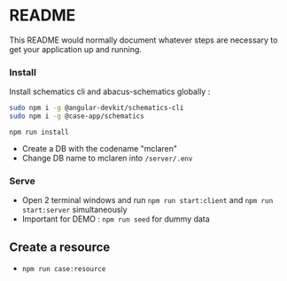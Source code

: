 # README

This README would normally document whatever steps are necessary to get your application up and running.

### Install

Install schematics cli and abacus-schematics globally :

```bash
sudo npm i -g @angular-devkit/schematics-cli
sudo npm i -g @case-app/schematics
```

```
npm run install
```

- Create a DB with the codename "mclaren"
- Change DB name to mclaren into `/server/.env`

### Serve

- Open 2 terminal windows and run `npm run start:client` and `npm run start:server` simultaneously
- Important for DEMO : `npm run seed` for dummy data

## Create a resource

- `npm run case:resource`

